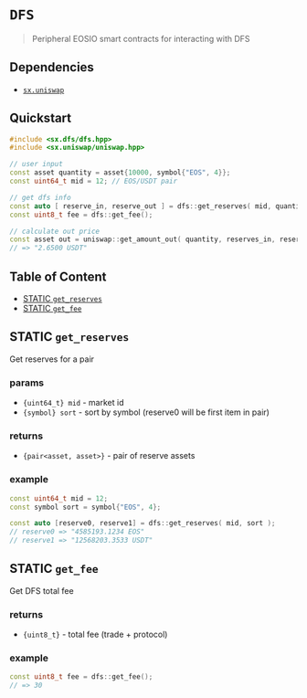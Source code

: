 # **`DFS`**

> Peripheral EOSIO smart contracts for interacting with DFS

## Dependencies

- [`sx.uniswap`](https://github.com/stableex/sx.uniswap)

## Quickstart

```c++
#include <sx.dfs/dfs.hpp>
#include <sx.uniswap/uniswap.hpp>

// user input
const asset quantity = asset{10000, symbol{"EOS", 4}};
const uint64_t mid = 12; // EOS/USDT pair

// get dfs info
const auto [ reserve_in, reserve_out ] = dfs::get_reserves( mid, quantity.symbol );
const uint8_t fee = dfs::get_fee();

// calculate out price
const asset out = uniswap::get_amount_out( quantity, reserves_in, reserves_out, fee );
// => "2.6500 USDT"
```

## Table of Content

- [STATIC `get_reserves`](#static-get_reserves)
- [STATIC `get_fee`](#static-get_fee)

## STATIC `get_reserves`

Get reserves for a pair

### params

- `{uint64_t} mid` - market id
- `{symbol} sort` - sort by symbol (reserve0 will be first item in pair)

### returns

- `{pair<asset, asset>}` - pair of reserve assets

### example

```c++
const uint64_t mid = 12;
const symbol sort = symbol{"EOS", 4};

const auto [reserve0, reserve1] = dfs::get_reserves( mid, sort );
// reserve0 => "4585193.1234 EOS"
// reserve1 => "12568203.3533 USDT"
```

## STATIC `get_fee`

Get DFS total fee

### returns

- `{uint8_t}` - total fee (trade + protocol)

### example

```c++
const uint8_t fee = dfs::get_fee();
// => 30
```